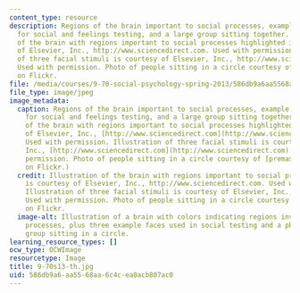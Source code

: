```yaml
---
content_type: resource
description: Regions of the brain important to social processes, example stimuli used
  for social and feelings testing, and a large group sitting together. Illustration
  of the brain with regions important to social processes highlighted is courtesy
  of Elsevier, Inc., http://www.sciencedirect.com. Used with permission. Illustration
  of three facial stimuli is courtesy of Elsevier, Inc., http://www.sciencedirect.com.
  Used with permission. Photo of people sitting in a circle courtesy of premasagar
  on Flickr.
file: /media/courses/9-70-social-psychology-spring-2013/586db9a6aa5568aa6c4cea0acb807ac0_9-70s13-th.jpg
file_type: image/jpeg
image_metadata:
  caption: Regions of the brain important to social processes, example stimuli used
    for social and feelings testing, and a large group sitting together. (Illustration
    of the brain with regions important to social processes highlighted is courtesy
    of Elsevier, Inc., [http://www.sciencedirect.com](http://www.sciencedirect.com).
    Used with permission. Illustration of three facial stimuli is courtesy of Elsevier,
    Inc., [http://www.sciencedirect.com](http://www.sciencedirect.com). Used with
    permission. Photo of people sitting in a circle courtesy of [premasagar](http://www.flickr.com/photos/dharmasphere/232739280/in/photostream/)
    on Flickr.)
  credit: Illustration of the brain with regions important to social processes highlighted
    is courtesy of Elsevier, Inc., http://www.sciencedirect.com. Used with permission.
    Illustration of three facial stimuli is courtesy of Elsevier, Inc., http://www.sciencedirect.com.
    Used with permission. Photo of people sitting in a circle courtesy of premasagar
    on Flickr.
  image-alt: Illustration of a brain with colors indicating regions involved in social
    processes, plus three example faces used in social testing and a photo of a large
    group sitting in a circle.
learning_resource_types: []
ocw_type: OCWImage
resourcetype: Image
title: 9-70s13-th.jpg
uid: 586db9a6-aa55-68aa-6c4c-ea0acb807ac0
---
```

